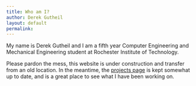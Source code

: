 ```yaml
---
title: Who am I?
author: Derek Gutheil
layout: default
permalink:
---
```


  My name is Derek Gutheil and I am a fifth year Computer Engineering and Mechanical Engineering student at Rochester Institute of Technology.  

  Please pardon the mess, this website is under construction and transfer from an old location. In the meantime, the [projects page](http://derekgutheil.com/projects/) is kept somewhat up to date, and is a great place to see what I have been working on.